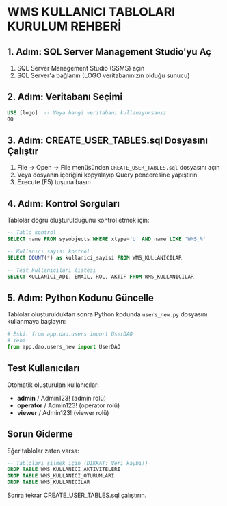 # WMS KULLANICI TABLOLARI KURULUM REHBERİ

## 1. Adım: SQL Server Management Studio'yu Aç

1. SQL Server Management Studio (SSMS) açın
2. SQL Server'a bağlanın (LOGO veritabanınızın olduğu sunucu)

## 2. Adım: Veritabanı Seçimi

```sql
USE [logo]  -- Veya hangi veritabanı kullanıyorsanız
GO
```

## 3. Adım: CREATE_USER_TABLES.sql Dosyasını Çalıştır

1. File → Open → File menüsünden `CREATE_USER_TABLES.sql` dosyasını açın
2. Veya dosyanın içeriğini kopyalayıp Query penceresine yapıştırın
3. Execute (F5) tuşuna basın

## 4. Adım: Kontrol Sorguları

Tablolar doğru oluşturulduğunu kontrol etmek için:

```sql
-- Tablo kontrol
SELECT name FROM sysobjects WHERE xtype='U' AND name LIKE 'WMS_%'

-- Kullanıcı sayısı kontrol
SELECT COUNT(*) as kullanici_sayisi FROM WMS_KULLANICILAR

-- Test kullanıcıları listesi
SELECT KULLANICI_ADI, EMAIL, ROL, AKTIF FROM WMS_KULLANICILAR
```

## 5. Adım: Python Kodunu Güncelle

Tablolar oluşturulduktan sonra Python kodunda `users_new.py` dosyasını kullanmaya başlayın:

```python
# Eski: from app.dao.users import UserDAO
# Yeni:
from app.dao.users_new import UserDAO
```

## Test Kullanıcıları

Otomatik oluşturulan kullanıcılar:
- **admin** / Admin123! (admin rolü)
- **operator** / Admin123! (operator rolü)  
- **viewer** / Admin123! (viewer rolü)

## Sorun Giderme

Eğer tablolar zaten varsa:
```sql
-- Tabloları silmek için (DİKKAT: Veri kaybı!)
DROP TABLE WMS_KULLANICI_AKTIVITELERI
DROP TABLE WMS_KULLANICI_OTURUMLARI  
DROP TABLE WMS_KULLANICILAR
```

Sonra tekrar CREATE_USER_TABLES.sql çalıştırın.